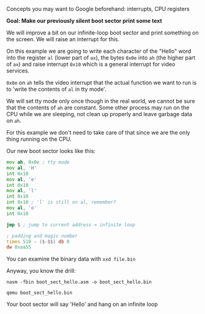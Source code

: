 Concepts you may want to Google beforehand: interrupts, CPU registers

**Goal: Make our previously silent boot sector print some text**

We will improve a bit on our infinite-loop boot sector and print something on the screen. We will raise an interrupt for this.

On this example we are going to write each character of the "Hello" word into the register `al` (lower part of `ax`), the bytes `0x0e` into `ah` (the higher part of `ax`) and raise interrupt `0x10` which is a general interrupt for video services.

`0x0e` on `ah` tells the video interrupt that the actual function we want to run is to 'write the contents of `al` in tty mode'.

We will set tty mode only once though in the real world, we cannot be sure that the contents of `ah` are constant. Some other process may run on the CPU while we are sleeping, not clean up properly and leave garbage data on `ah`.

For this example we don't need to take care of that since we are the only thing running on the CPU.

Our new boot sector looks like this:

```asm
mov ah, 0x0e ; tty mode
mov al, 'H'
int 0x10
mov al, 'e'
int 0x10
mov al, 'l'
int 0x10
int 0x10 ; 'l' is still on al, remember?
mov al, 'o'
int 0x10

jmp $ ; jump to current address = infinite loop

; padding and magic number
times 510 - ($-$$) db 0
dw 0xaa55 
```

You can examine the binary data with `xxd file.bin`

Anyway, you know the drill:

`nasm -fbin boot_sect_hello.asm -o boot_sect_hello.bin`

`qemu boot_sect_hello.bin`

Your boot sector will say 'Hello' and hang on an infinite loop
